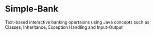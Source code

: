 # Simple-Bank
 Text-based interactive banking opertaions using Java concepts such as Classes, Inheritance, Exception Handling and Input-Output
